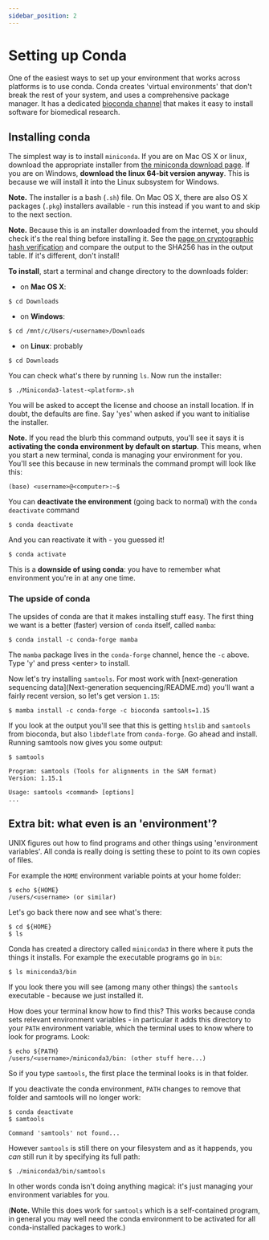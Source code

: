 ```yaml
---
sidebar_position: 2
---
```


# Setting up Conda

One of the easiest ways to set up your environment that works across platforms is to use conda.
Conda creates 'virtual environments' that don't break the rest of your system, and uses a
comprehensive package manager. It has a dedicated [bioconda channel](https://bioconda.github.io)
that makes it easy to install software for biomedical research.

## Installing conda

The simplest way is to install `miniconda`. If you are on Mac OS X or linux, download the
appropriate installer from [the miniconda download
page](https://docs.conda.io/en/latest/miniconda.html). If you are on Windows, **download the linux
64-bit version anyway**. This is because we will install it into the Linux subsystem for Windows.

**Note.** The installer is a bash (`.sh`) file. On Mac OS X, there are also OS X packages (`.pkg`)
installers available - run this instead if you want to and skip to the next section.

**Note.** Because this is an installer downloaded from the internet, you should check it's
the real thing before installing it. See the
[page on cryptographic hash verification](https://conda.io/projects/conda/en/latest/user-guide/install/download.html#cryptographic-hash-verification)
and compare the output to the SHA256 has in the output table. If it's
different, don't install!

**To install**, start a terminal and change directory to the downloads folder:

* on **Mac OS X**:
```
$ cd Downloads
```
* on **Windows**:
```
$ cd /mnt/c/Users/<username>/Downloads
```
* on **Linux**: probably
```
$ cd Downloads
```

You can check what's there by running `ls`.  Now run the installer:
```
$ ./Miniconda3-latest-<platform>.sh
```

You will be asked to accept the license and choose an install location. If in doubt, the defaults
are fine.  Say 'yes' when asked if you want to initialise the installer.

**Note.** If you read the blurb this command outputs, you'll see it says it is **activating the
conda environment by default on startup**. This means, when you start a new terminal, conda is
managing your environment for you.  You'll see this because in new terminals the command prompt will look like this:
```
(base) <username>@<computer>:~$
```

You can **deactivate the environment** (going back to normal) with the `conda deactivate` command
```
$ conda deactivate
```

And you can reactivate it with - you guessed it!
```
$ conda activate
```

This is a **downside of using conda**: you have to remember what environment you're in at any one
time.

### The upside of conda

The upsides of conda are that it makes installing stuff easy. The first thing we want is a better
(faster) version of `conda` itself, called `mamba`:
```
$ conda install -c conda-forge mamba
```

The `mamba` package lives in the `conda-forge` channel, hence the `-c` above.  Type 'y' and press &lt;enter&gt; to install.

Now let's try installing `samtools`. For most work with
[next-generation sequencing data](Next-generation sequencing/README.md)
you'll want a fairly recent version, so let's get version `1.15`:

```
$ mamba install -c conda-forge -c bioconda samtools=1.15
```

If you look at the output you'll see that this is getting `htslib` and `samtools` from bioconda,
but also `libdeflate` from `conda-forge`.  Go ahead and install.  Running samtools now gives you some output:

```
$ samtools

Program: samtools (Tools for alignments in the SAM format)
Version: 1.15.1

Usage: samtools <command> [options]
...
```

## Extra bit: what even is an 'environment'?

UNIX figures out how to find programs and other things using 'environment variables'. All conda is
really doing is setting these to point to its own copies of files.

For example the `HOME` environment variable points at your home folder:
```
$ echo ${HOME}
/users/<username> (or similar)
```

Let's go back there now and see what's there:
```  
$ cd ${HOME}
$ ls
```

Conda has created a directory called `miniconda3` in there where it puts the things it installs.
For example the executable programs go in `bin`:

```
$ ls miniconda3/bin
```

If you look there you will see (among many other things) the `samtools` executable - because we just installed it.

How does your terminal know how to find this? This works because conda sets relevant environment
variables - in particular it adds this directory to your `PATH` environment variable, which the
terminal uses to know where to look for programs.  Look:
```
$ echo ${PATH}
/users/<username>/miniconda3/bin: (other stuff here...)
```

So if you type `samtools`, the first place the terminal looks is in that folder.  

If you deactivate the conda environment, `PATH` changes to remove that folder and samtools will no longer work:
```
$ conda deactivate
$ samtools

Command 'samtools' not found...
```

However `samtools` is still there on your filesystem and as it happends, you *can* still run it by
specifying its full path:

```
$ ./miniconda3/bin/samtools
```

In other words conda isn't doing anything magical: it's just managing your environment variables
for you.

(**Note.** While this does work for `samtools` which is a self-contained program, in general you may well need the
conda environment to be activated for all conda-installed packages to work.)

